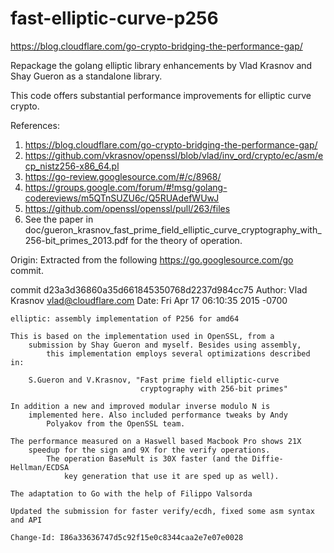 # fast-elliptic-curve-p256

https://blog.cloudflare.com/go-crypto-bridging-the-performance-gap/

Repackage the golang elliptic library enhancements by Vlad Krasnov and Shay Gueron as a standalone library.

This code offers substantial performance improvements for elliptic curve crypto.


References:

1. https://blog.cloudflare.com/go-crypto-bridging-the-performance-gap/
1. https://github.com/vkrasnov/openssl/blob/vlad/inv_ord/crypto/ec/asm/ecp_nistz256-x86_64.pl
1. https://go-review.googlesource.com/#/c/8968/
1. https://groups.google.com/forum/#!msg/golang-codereviews/m5QTnSUZU6c/Q5RUAdefWUwJ
1. https://github.com/openssl/openssl/pull/263/files
1. See the paper in doc/gueron_krasnov_fast_prime_field_elliptic_curve_cryptography_with_256-bit_primes_2013.pdf for the theory of operation.


Origin: Extracted from the following https://go.googlesource.com/go commit.

commit d23a3d36860a35d661845350768d2237d984cc75
Author: Vlad Krasnov <vlad@cloudflare.com>
Date:   Fri Apr 17 06:10:35 2015 -0700

    elliptic: assembly implementation of P256 for amd64

    This is based on the implementation used in OpenSSL, from a
        submission by Shay Gueron and myself. Besides using assembly,
            this implementation employs several optimizations described in:

        S.Gueron and V.Krasnov, "Fast prime field elliptic-curve
                                 cryptography with 256-bit primes"

    In addition a new and improved modular inverse modulo N is
        implemented here. Also included performance tweaks by Andy
            Polyakov from the OpenSSL team.

    The performance measured on a Haswell based Macbook Pro shows 21X
        speedup for the sign and 9X for the verify operations.
            The operation BaseMult is 30X faster (and the Diffie-Hellman/ECDSA
                key generation that use it are sped up as well).

    The adaptation to Go with the help of Filippo Valsorda

    Updated the submission for faster verify/ecdh, fixed some asm syntax and API

    Change-Id: I86a33636747d5c92f15e0c8344caa2e7e07e0028

